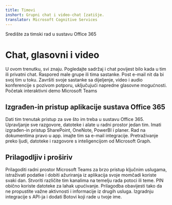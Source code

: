 ```yaml
---
title: Timovi
inshort: Grupni chat i video-chat [zatišje.
translator: Microsoft Cognitive Services
---
```



Središte za timski rad u sustavu Office 365 

# Chat, glasovni i video
U ovom trenutku, svi znaju. Pogledajte sadržaj i chat povijest bilo kada u tim ili privatni chat. Raspored male grupe ili tima sastanke. Post e-mail nit da bi svoj tim u toku. Završiti svoje sastanke sa dijeljenje, video i audio konferencije s pozivom potporu, uključujući napredne glasovne mogućnosti. 
Početak interaktivni demo Microsoft Teams 

## Izgrađen-in pristup aplikacije sustava Office 365
Dati tim trenutak pristup za sve što im treba u sustavu Office 365. Upravljanje sve razgovore, datoteke i alate u radni prostor jedan tim. Imati izgrađen-in pristup SharePoint, OneNote, PowerBI i planer. Rad na dokumentima pravo u app. imajte tim sa e-mail integracije. Pretraživanje preko ljudi, datoteke i razgovore s inteligencijom od Microsoft Graph. 

## Prilagodljiv i proširiv
Prilagoditi radni prostor Microsoft Teams za brzo pristup ključnim uslugama, istraživati podatke i dobiti ažuriranja iz aplikacija svoje momčadi koriste svaki dan. Stvoriti različite tim kanalima na temelju rada potoci ili teme. PIN obično koriste datoteke za lahak upućivanje. Prilagodba obavijesti tako da ne propustite važne aktivnosti i informacije iz drugih usluga. Izgradnju integracije s API-ja i dodati Botovi koji rade u tvoje ime. 






